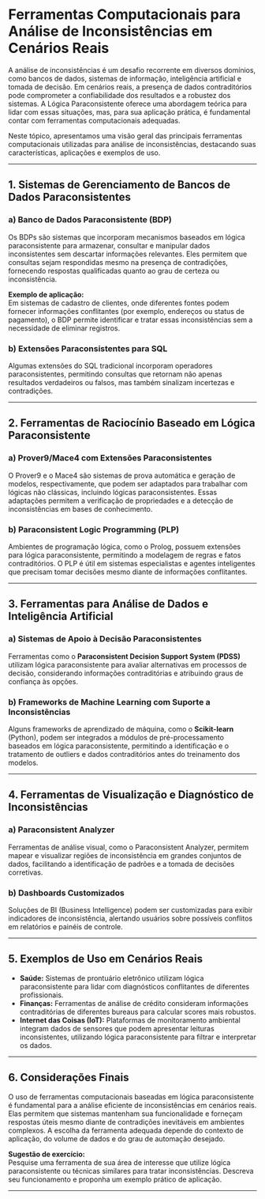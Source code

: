 
# Ferramentas Computacionais para Análise de Inconsistências em Cenários Reais

A análise de inconsistências é um desafio recorrente em diversos domínios, como bancos de dados, sistemas de informação, inteligência artificial e tomada de decisão. Em cenários reais, a presença de dados contraditórios pode comprometer a confiabilidade dos resultados e a robustez dos sistemas. A Lógica Paraconsistente oferece uma abordagem teórica para lidar com essas situações, mas, para sua aplicação prática, é fundamental contar com ferramentas computacionais adequadas.

Neste tópico, apresentamos uma visão geral das principais ferramentas computacionais utilizadas para análise de inconsistências, destacando suas características, aplicações e exemplos de uso.

---

## 1. Sistemas de Gerenciamento de Bancos de Dados Paraconsistentes

### a) **Banco de Dados Paraconsistente (BDP)**
Os BDPs são sistemas que incorporam mecanismos baseados em lógica paraconsistente para armazenar, consultar e manipular dados inconsistentes sem descartar informações relevantes. Eles permitem que consultas sejam respondidas mesmo na presença de contradições, fornecendo respostas qualificadas quanto ao grau de certeza ou inconsistência.

**Exemplo de aplicação:**  
Em sistemas de cadastro de clientes, onde diferentes fontes podem fornecer informações conflitantes (por exemplo, endereços ou status de pagamento), o BDP permite identificar e tratar essas inconsistências sem a necessidade de eliminar registros.

### b) **Extensões Paraconsistentes para SQL**
Algumas extensões do SQL tradicional incorporam operadores paraconsistentes, permitindo consultas que retornam não apenas resultados verdadeiros ou falsos, mas também sinalizam incertezas e contradições.

---

## 2. Ferramentas de Raciocínio Baseado em Lógica Paraconsistente

### a) **Prover9/Mace4 com Extensões Paraconsistentes**
O Prover9 e o Mace4 são sistemas de prova automática e geração de modelos, respectivamente, que podem ser adaptados para trabalhar com lógicas não clássicas, incluindo lógicas paraconsistentes. Essas adaptações permitem a verificação de propriedades e a detecção de inconsistências em bases de conhecimento.

### b) **Paraconsistent Logic Programming (PLP)**
Ambientes de programação lógica, como o Prolog, possuem extensões para lógica paraconsistente, permitindo a modelagem de regras e fatos contraditórios. O PLP é útil em sistemas especialistas e agentes inteligentes que precisam tomar decisões mesmo diante de informações conflitantes.

---

## 3. Ferramentas para Análise de Dados e Inteligência Artificial

### a) **Sistemas de Apoio à Decisão Paraconsistentes**
Ferramentas como o **Paraconsistent Decision Support System (PDSS)** utilizam lógica paraconsistente para avaliar alternativas em processos de decisão, considerando informações contraditórias e atribuindo graus de confiança às opções.

### b) **Frameworks de Machine Learning com Suporte a Inconsistências**
Alguns frameworks de aprendizado de máquina, como o **Scikit-learn** (Python), podem ser integrados a módulos de pré-processamento baseados em lógica paraconsistente, permitindo a identificação e o tratamento de outliers e dados contraditórios antes do treinamento dos modelos.

---

## 4. Ferramentas de Visualização e Diagnóstico de Inconsistências

### a) **Paraconsistent Analyzer**
Ferramentas de análise visual, como o Paraconsistent Analyzer, permitem mapear e visualizar regiões de inconsistência em grandes conjuntos de dados, facilitando a identificação de padrões e a tomada de decisões corretivas.

### b) **Dashboards Customizados**
Soluções de BI (Business Intelligence) podem ser customizadas para exibir indicadores de inconsistência, alertando usuários sobre possíveis conflitos em relatórios e painéis de controle.

---

## 5. Exemplos de Uso em Cenários Reais

- **Saúde:** Sistemas de prontuário eletrônico utilizam lógica paraconsistente para lidar com diagnósticos conflitantes de diferentes profissionais.
- **Finanças:** Ferramentas de análise de crédito consideram informações contraditórias de diferentes bureaus para calcular scores mais robustos.
- **Internet das Coisas (IoT):** Plataformas de monitoramento ambiental integram dados de sensores que podem apresentar leituras inconsistentes, utilizando lógica paraconsistente para filtrar e interpretar os dados.

---

## 6. Considerações Finais

O uso de ferramentas computacionais baseadas em lógica paraconsistente é fundamental para a análise eficiente de inconsistências em cenários reais. Elas permitem que sistemas mantenham sua funcionalidade e forneçam respostas úteis mesmo diante de contradições inevitáveis em ambientes complexos. A escolha da ferramenta adequada depende do contexto de aplicação, do volume de dados e do grau de automação desejado.

**Sugestão de exercício:**  
Pesquise uma ferramenta de sua área de interesse que utilize lógica paraconsistente ou técnicas similares para tratar inconsistências. Descreva seu funcionamento e proponha um exemplo prático de aplicação.

---
```